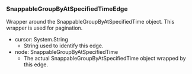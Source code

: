 ### SnappableGroupByAtSpecifiedTimeEdge
Wrapper around the SnappableGroupByAtSpecifiedTime object. This wrapper is used for pagination.

- cursor: System.String
  - String used to identify this edge.
- node: SnappableGroupByAtSpecifiedTime
  - The actual SnappableGroupByAtSpecifiedTime object wrapped by this edge.
